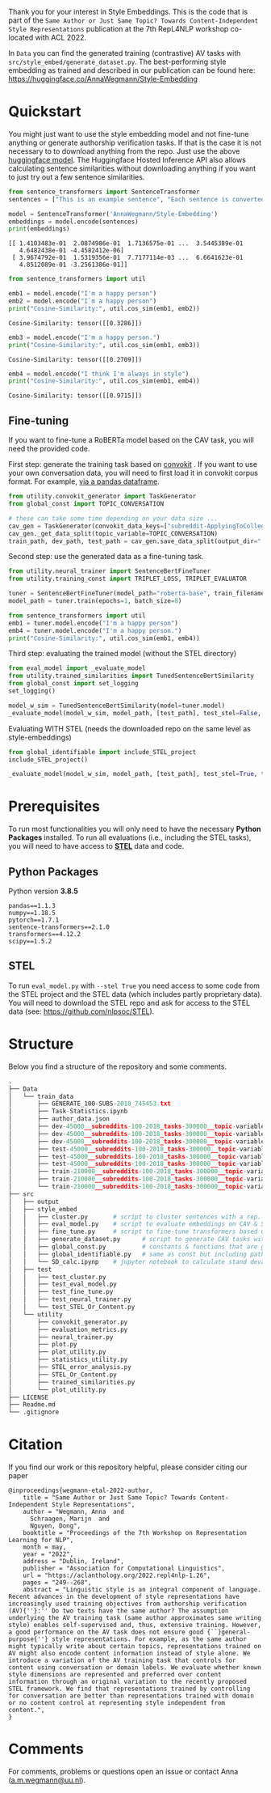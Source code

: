 
Thank you for your interest in Style Embeddings. This is the code that is part of the `Same Author or Just Same Topic? Towards Content-Independent Style Representations` publication at the 7th RepL4NLP workshop co-located with ACL 2022.

In `Data` you can find the generated training (contrastive) AV tasks with `src/style_embed/generate_dataset.py`.  The best-performing style embedding as trained and described in our publication can be found here: https://huggingface.co/AnnaWegmann/Style-Embedding

# Quickstart

You might just want to use the style embedding model and not fine-tune anything or generate authorship verification tasks. If that is the case it is not necessary to to download anything from the repo. Just use the above [huggingface model](https://huggingface.co/AnnaWegmann/Style-Embedding). The Huggingface Hosted Inference API also allows calculating sentence similarities without downloading anything if you want to just try out a few sentence similarities.


```Python
from sentence_transformers import SentenceTransformer
sentences = ["This is an example sentence", "Each sentence is converted"]

model = SentenceTransformer('AnnaWegmann/Style-Embedding')
embeddings = model.encode(sentences)
print(embeddings)
```

```
[[ 1.4103483e-01  2.0874986e-01  1.7136575e-01 ...  3.5445389e-01
   4.6482438e-01 -4.4582412e-06]
 [ 3.9674792e-01  1.5319356e-01  7.7177114e-03 ...  6.6641623e-01
   4.8512089e-01 -3.2561386e-01]]
```

```Python
from sentence_transformers import util

emb1 = model.encode("I'm a happy person")
emb2 = model.encode("I`m a happy person")
print("Cosine-Similarity:", util.cos_sim(emb1, emb2))
```

```
Cosine-Similarity: tensor([[0.3286]])
```

```Python
emb3 = model.encode("I'm a happy person.")
print("Cosine-Similarity:", util.cos_sim(emb1, emb3))
```

```
Cosine-Similarity: tensor([[0.2709]])
```

```Python
emb4 = model.encode("I think I'm always in style")
print("Cosine-Similarity:", util.cos_sim(emb1, emb4))
```

```
Cosine-Similarity: tensor([[0.9715]])
```



## Fine-tuning 

If you want to fine-tune a RoBERTa model based on the CAV task, you will need the provided code. 

First step: generate the training task based on [convokit](https://convokit.cornell.edu/) . If you want to use your own conversation data, you will need to first load it in convokit corpus format. For example, [via a pandas dataframe](https://github.com/CornellNLP/Cornell-Conversational-Analysis-Toolkit/blob/master/examples/corpus_from_pandas.ipynb).

```python
from utility.convokit_generator import TaskGenerator
from global_const import TOPIC_CONVERSATION

# these can take some time depending on your data size ...
cav_gen = TaskGenerator(convokit_data_keys=["subreddit-ApplyingToCollege"], years=[2018], total=10)
cav_gen._get_data_split(topic_variable=TOPIC_CONVERSATION)
train_path, dev_path, test_path = cav_gen.save_data_split(output_dir=".", topic_variable=TOPIC_CONVERSATION)
```

Second step: use the generated data as a fine-tuning task.

```python
from utility.neural_trainer import SentenceBertFineTuner
from utility.training_const import TRIPLET_LOSS, TRIPLET_EVALUATOR

tuner = SentenceBertFineTuner(model_path="roberta-base", train_filename=train_path, dev_filename=dev_path, loss=TRIPLET_LOSS, evaluation_type=TRIPLET_EVALUATOR)
model_path = tuner.train(epochs=1, batch_size=8)

from sentence_transformers import util
emb1 = tuner.model.encode("I'm a happy person")
emb4 = tuner.model.encode("I'm a happy person.")
print("Cosine-Similarity:", util.cos_sim(emb1, emb4))
```

Third step: evaluating the trained model (without the STEL directory)

```python
from eval_model import _evaluate_model
from utility.trained_similarities import TunedSentenceBertSimilarity
from global_const import set_logging
set_logging()

model_w_sim = TunedSentenceBertSimilarity(model=tuner.model)
_evaluate_model(model_w_sim, model_path, [test_path], test_stel=False, test_AV=True)
```

Evaluating WITH STEL (needs the downloaded repo on the same level as style-embeddings)

```python
from global_identifiable import include_STEL_project 
include_STEL_project()

_evaluate_model(model_w_sim, model_path, [test_path], test_stel=True, test_AV=False)
```



# Prerequisites

To run most functionalities you will only need to have the necessary **Python Packages** installed. To run all evaluations (i.e., including the STEL tasks), you will need to have access to **[STEL](https://github.com/nlpsoc/stel)** data and code.

## Python Packages

Python version **3.8.5**

```
pandas==1.1.3
numpy==1.18.5
pytorch==1.7.1
sentence-transformers==2.1.0
transformers==4.12.2
scipy==1.5.2
```



## STEL

To run `eval_model.py` with `--stel True` you need access to some code from the STEL project and the STEL data (which includes partly proprietary data). You will need to download the STEL repo and ask for access to the STEL data (see: https://github.com/nlpsoc/STEL). 



# Structure

Below you find a structure of the repository and some comments.

```python
.
├── Data
│   └── train_data
│       ├── GENERATE_100-SUBS-2018_745453.txt 
│       ├── Task-Statistics.ipynb   
│       ├── author_data.json
│       ├── dev-45000__subreddits-100-2018_tasks-300000__topic-variable-conversation.tsv
│       ├── dev-45000__subreddits-100-2018_tasks-300000__topic-variable-random.tsv
│       ├── dev-45000__subreddits-100-2018_tasks-300000__topic-variable-subreddit.tsv
│       ├── test-45000__subreddits-100-2018_tasks-300000__topic-variable-conversation.tsv
│       ├── test-45000__subreddits-100-2018_tasks-300000__topic-variable-random.tsv
│       ├── test-45000__subreddits-100-2018_tasks-300000__topic-variable-subreddit.tsv
│       ├── train-210000__subreddits-100-2018_tasks-300000__topic-variable-conversation.zip
│       ├── train-210000__subreddits-100-2018_tasks-300000__topic-variable-random.zip
│       └── train-210000__subreddits-100-2018_tasks-300000__topic-variable-subreddit.zip
├── src
│   ├── output
│   ├── style_embed
│   │   ├── cluster.py 	 	 # script to cluster sentences with a rep. model 
│   │   ├── eval_model.py 	 # script to evaluate embeddings on CAV & STEL-Or-Content 
│   │   ├── fine_tune.py 	 # script to fine-tune transformers based on CAV tasks 
│   │   ├── generate_dataset.py 	 # script to generate CAV tasks with different CC variables 
│   │   ├── global_const.py 	 	 # constants & functions that are globally accessible in the project 
│   │   ├── global_identifiable.py 	 # same as const but including paths/names that are local, like dir paths
│   │   └── SD_calc.ipynp 	 # jupyter notebook to calculate stand devation & means from results
│   ├── test
│   │   ├── test_cluster.py 	 	 
│   │   ├── test_eval_model.py 	
│   │   ├── test_fine_tune.py 	
│   │   ├── test_neural_trainer.py 	 	
│   │   └── test_STEL_Or_Content.py 	 
│   └── utility
│       ├── convokit_generator.py 	 	 
│       ├── evaluation_metrics.py 	
│       ├── neural_trainer.py 	
│       ├── plot.py 	 	
│       ├── plot_utility.py 	 	
│       ├── statistics_utility.py 	 	
│       ├── STEL_error_analysis.py 	 	
│       ├── STEL_Or_Content.py 	 	
│       ├── trained_similarities.py 	 	
│       └── plot_utility.py 	 
├── LICENSE
├── Readme.md
└── .gitignore 
```

# Citation

If you find our work or this repository helpful, please consider citing our paper



```
@inproceedings{wegmann-etal-2022-author,
    title = "Same Author or Just Same Topic? Towards Content-Independent Style Representations",
    author = "Wegmann, Anna  and
      Schraagen, Marijn  and
      Nguyen, Dong",
    booktitle = "Proceedings of the 7th Workshop on Representation Learning for NLP",
    month = may,
    year = "2022",
    address = "Dublin, Ireland",
    publisher = "Association for Computational Linguistics",
    url = "https://aclanthology.org/2022.repl4nlp-1.26",
    pages = "249--268",
    abstract = "Linguistic style is an integral component of language. Recent advances in the development of style representations have increasingly used training objectives from authorship verification (AV){''}:'' Do two texts have the same author? The assumption underlying the AV training task (same author approximates same writing style) enables self-supervised and, thus, extensive training. However, a good performance on the AV task does not ensure good {``}general-purpose{''} style representations. For example, as the same author might typically write about certain topics, representations trained on AV might also encode content information instead of style alone. We introduce a variation of the AV training task that controls for content using conversation or domain labels. We evaluate whether known style dimensions are represented and preferred over content information through an original variation to the recently proposed STEL framework. We find that representations trained by controlling for conversation are better than representations trained with domain or no content control at representing style independent from content.",
}
```



# Comments

For comments, problems or questions open an issue or contact Anna (a.m.wegmann@uu.nl). 
